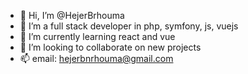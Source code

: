 - 👋 Hi, I’m @HejerBrhouma
- 👀 I’m a full stack developer in php, symfony, js, vuejs
- 🌱 I’m currently learning react and vue
- 💞️ I’m looking to collaborate on new projects 
- 📫 email: hejerbnrhouma@gmail.com

<!---
HejerBrhouma/HejerBrhouma is a ✨ special ✨ repository because its `README.md` (this file) appears on your GitHub profile.
You can click the Preview link to take a look at your changes.
--->
